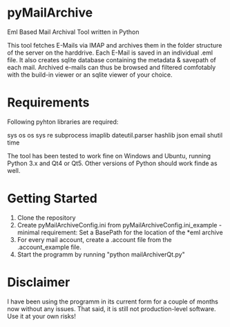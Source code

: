 # pyMailArchive
Eml Based Mail Archival Tool written in Python

This tool fetches E-Mails via IMAP and archives them in the folder structure of the server on the harddrive. Each E-Mail is saved in an individual .eml file.
It also creates sqlite database containing the metadata & savepath of each mail.
Archived e-mails can thus be browsed and filtered comfotably with the build-in viewer or an sqlite viewer of your choice.

# Requirements
Following pyhton libraries are required:

 sys
 os
 os
 sys
 re
 subprocess
 imaplib
 dateutil.parser
 hashlib
 json
 email
 shutil
 time

The tool has been tested to work fine on Windows and Ubuntu, running Python 3.x and Qt4 or Qt5. Other versions of Python should work finde as well.

# Getting Started

1) Clone the repository
2) Create pyMailArchiveConfig.ini from pyMailArchiveConfig.ini_example - minimal requirement: Set a BasePath for the location of the *eml archive
3) For every mail account, create a .account file from the .account_example file.
4) Start the programm by running "python mailArchiverQt.py"

# Disclaimer
I have been using the programm in its current form for a couple of months now without any issues.
That said, it is still not production-level software. Use it at your own risks!